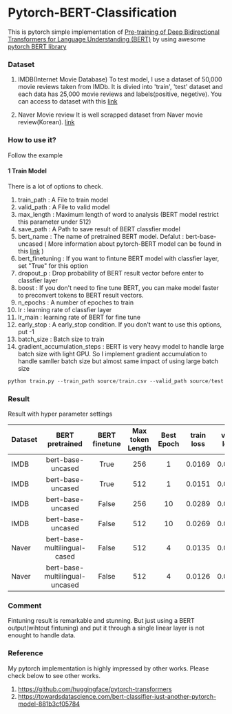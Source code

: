 # Pytorch-BERT-Classification
This is pytorch simple implementation of [Pre-training of Deep Bidirectional Transformers for
Language Understanding (BERT)](https://arxiv.org/pdf/1810.04805.pdf) by using awesome [pytorch BERT library](https://github.com/huggingface/pytorch-transformers)

### Dataset
1. IMDB(Internet Movie Database)
To test model, I use a dataset of 50,000 movie reviews taken from IMDb. 
It is divied into 'train', 'test' dataset and each data has 25,000 movie reviews and labels(positive, negetive).
You can access to dataset with this [link](http://ai.stanford.edu/~amaas/data/sentiment/)

2. Naver Movie review
It is well scrapped dataset from Naver movie review(Korean). 
[link](https://github.com/e9t/nsmc/)

### How to use it?
Follow the example

#### 1 Train Model
There is a lot of options to check.
1. train_path : A File to train model
2. valid_path : A File to valid model
3. max_length :  Maximum length of word to analysis (BERT model restrict this parameter under 512) 
4. save_path : A Path to save result of BERT classfier model
5. bert_name : The name of pretrained BERT model. Defalut : bert-base-uncased ( More information about pytorch-BERT model can be found in this [link](https://github.com/google-research/bert) )
6. bert_finetuning : If you want to fintune BERT model with classfier layer, set "True" for this option
7. dropout_p : Drop probability of BERT result vector before enter to classfier layer
8. boost : If you don't need to fine tune BERT, you can make model faster to preconvert tokens to BERT result vectors. 
9. n_epochs : A number of epoches to train
10. lr : learning rate of classfier layer
10. lr_main : learning rate of BERT for fine tune
11. early_stop : A early_stop condition. If you don't want to use this options, put -1
12. batch_size : Batch size to train
13. gradient_accumulation_steps : BERT is very heavy model to handle large batch size with light GPU. So I implement gradient accumulation to handle samller batch size but almost same impact of using large batch size

```python
python train.py --train_path source/train.csv --valid_path source/test.csv --batch_size 16 --gradient_accumulation_steps 4 --boost True 
```

### Result
Result with hyper parameter settings

| Dataset |        BERT pretrained       | BERT finetune | Max token Length | Best Epoch | train loss | valid loss | valid accuracy |
|---------|:----------------------------:|:-------------:|:----------------:|:----------:|:----------:|:----------:|:--------------:|
|  IMDB   |      bert-base-uncased       | True          |        256       |     1      |   0.0169   |   0.0129   |     0.9181     |
|  IMDB   |      bert-base-uncased       | True          |        512       |     1      |   0.0151   |   0.0112   |     0.9292     |
|  IMDB   |      bert-base-uncased       | False         |        256       |     10     |   0.0289   |   0.0276   |     0.8027     |
|  IMDB   |      bert-base-uncased       | False         |        512       |     10     |   0.0269   |   0.0259   |     0.8194     |
|  Naver  | bert-base-multilingual-cased | False         |        512       |     4      |   0.0135   |   0.0199   |     0.8743     |
|  Naver  |bert-base-multilingual-uncased| False         |        512       |     4      |   0.0126   |   0.0198   |     0.8743     |


### Comment
Fintuning result is remarkable and stunning. But just using a BERT output(wihtout fintuning) and put it through a single linear layer is not enought to handle data.

### Reference

My pytorch implementation is highly impressed by other works. Please check below to see other works.
1. https://github.com/huggingface/pytorch-transformers
2. https://towardsdatascience.com/bert-classifier-just-another-pytorch-model-881b3cf05784
